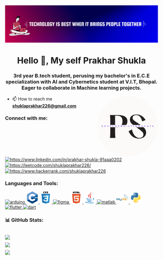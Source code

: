[![MasterHead](https://github.com/Prakharshuklaaa/flutter_complete_guide/blob/master/pic.png?raw=true)](https://Prakharshuklaaa)
<h1 align="center">Hello 👋, My self Prakhar Shukla</h1>
<h3 align="center">3rd year B.tech student, perusing my bachelor's in E.C.E specialization with AI and Cybernetics student at V.I.T, Bhopal. Eager to collaborate in Machine learning projects.</h3>

<img align="right" alt="Coding" width="200" style="border-radius:50%" src="https://github.com/Prakharshuklaaa/flutter_complete_guide/blob/master/Black%20Pink%20Bold%20Elegant%20Monogram%20Personal%20Brand%20Logo.png?raw=true">

- 📫 How to reach me **shuklaprakhar226@gmail.com**

<h3 align="left">Connect with me:</h3>
<p align="left">
<a href="https://linkedin.com/in/https://www.linkedin.com/in/prakhar-shukla-91aaa0202" target="blank"><img align="center" src="https://raw.githubusercontent.com/rahuldkjain/github-profile-readme-generator/master/src/images/icons/Social/linked-in-alt.svg" alt="https://www.linkedin.com/in/prakhar-shukla-91aaa0202" height="30" width="40" /></a>
<a href="https://www.leetcode.com/https://leetcode.com/shuklaprakhar226/" target="blank"><img align="center" src="https://raw.githubusercontent.com/rahuldkjain/github-profile-readme-generator/master/src/images/icons/Social/leet-code.svg" alt="https://leetcode.com/shuklaprakhar226/" height="30" width="40" /></a>
<a href="https://www.hackerrank.com/https://www.hackerrank.com/shuklaprakhar226" target="blank"><img align="center" src="https://raw.githubusercontent.com/rahuldkjain/github-profile-readme-generator/master/src/images/icons/Social/hackerrank.svg" alt="https://www.hackerrank.com/shuklaprakhar226" height="30" width="40" /></a>  
  
</p>

<h3 align="left">Languages and Tools:</h3>
<p align="left"> <a href="https://www.arduino.cc/" target="_blank" rel="noreferrer"> <img src="https://cdn.worldvectorlogo.com/logos/arduino-1.svg" alt="arduino" width="40" height="40"/> </a> <a href="https://www.w3schools.com/cpp/" target="_blank" rel="noreferrer"> <img src="https://raw.githubusercontent.com/devicons/devicon/master/icons/cplusplus/cplusplus-original.svg" alt="cplusplus" width="40" height="40"/> </a> <a href="https://www.w3schools.com/css/" target="_blank" rel="noreferrer"> <img src="https://raw.githubusercontent.com/devicons/devicon/master/icons/css3/css3-original-wordmark.svg" alt="css3" width="40" height="40"/> </a> <a href="https://www.figma.com/" target="_blank" rel="noreferrer"> <img src="https://www.vectorlogo.zone/logos/figma/figma-icon.svg" alt="figma" width="40" height="40"/> </a> <a href="https://www.w3.org/html/" target="_blank" rel="noreferrer"> <img src="https://raw.githubusercontent.com/devicons/devicon/master/icons/html5/html5-original-wordmark.svg" alt="html5" width="40" height="40"/> </a> <a href="https://www.java.com" target="_blank" rel="noreferrer"> <img src="https://raw.githubusercontent.com/devicons/devicon/master/icons/java/java-original.svg" alt="java" width="40" height="40"/> </a> <a href="https://www.mathworks.com/" target="_blank" rel="noreferrer"> <img src="https://upload.wikimedia.org/wikipedia/commons/2/21/Matlab_Logo.png" alt="matlab" width="40" height="40"/> </a> <a href="https://www.mysql.com/" target="_blank" rel="noreferrer"> <img src="https://raw.githubusercontent.com/devicons/devicon/master/icons/mysql/mysql-original-wordmark.svg" alt="mysql" width="40" height="40"/> </a> <a href="https://www.python.org" target="_blank" rel="noreferrer"> <img src="https://raw.githubusercontent.com/devicons/devicon/master/icons/python/python-original.svg" alt="python" width="40" height="40"/> </a> <a href="https://flutter.dev" target="_blank" rel="noreferrer"> <img src="https://www.vectorlogo.zone/logos/flutterio/flutterio-icon.svg" alt="flutter" width="40" height="40"/> </a> <a href="https://dart.dev" target="_blank" rel="noreferrer"> <img src="https://www.vectorlogo.zone/logos/dartlang/dartlang-icon.svg" alt="dart" width="40" height="40"/> </a> </p>

<h3> 📊 GitHub Stats: </h3>

![](https://github-readme-stats.vercel.app/api?username=Prakharshuklaaa&theme=default&hide_border=false&include_all_commits=false&count_private=false)<br/>
![](https://github-readme-streak-stats.herokuapp.com/?user=Prakharshuklaaa&theme=default&hide_border=false)<br/>
![](https://github-readme-stats.vercel.app/api/top-langs/?username=Prakharshuklaaa&theme=default&hide_border=false&include_all_commits=false&count_private=false&layout=compact)
---



